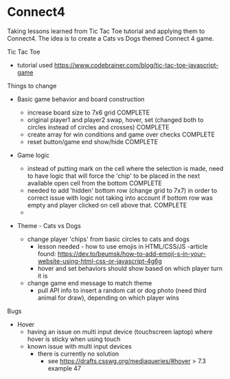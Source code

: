 # Connect4 
Taking lessons learned from Tic Tac Toe tutorial and applying them to Connect4. The idea is to create a Cats vs Dogs themed Connect 4 game.

Tic Tac Toe 
  - tutorial used https://www.codebrainer.com/blog/tic-tac-toe-javascript-game
   
Things to change 

  - Basic game behavior and board construction
    - increase board size to 7x6 grid COMPLETE
    - original player1 and player2 swap, hover, set (changed both to circles instead of circles and crosses) COMPLETE
    - create array for win conditions and game over checks COMPLETE
    - reset button/game end show/hide COMPLETE

  - Game logic 
    - instead of putting mark on the cell where the selection is made, need to have logic that will force the 'chip' to be placed in the next available open cell from the bottom COMPLETE
    - needed to add 'hidden' bottom row (change grid to 7x7) in order to correct issue with logic not taking into account if bottom row was empty and player clicked on cell above that. COMPLETE
    - 
  - Theme - Cats vs Dogs
    - change player 'chips' from basic circles to cats and dogs 
      - lesson needed - how to use emojis in HTML/CSS/JS 
          -article found: https://dev.to/beumsk/how-to-add-emoji-s-in-your-website-using-html-css-or-javascript-4g6g
      - hover and set behaviors should show based on which player turn it is
    - change game end message to match theme
      - pull API info to insert a random cat or dog photo (need third animal for draw), depending on which player wins

Bugs
  - Hover
    - having an issue on multi input device (touchscreen laptop) where hover is sticky when using touch 
    - known issue with multi input devices 
      - there is currently no solution 
        - see https://drafts.csswg.org/mediaqueries/#hover > 7.3 example 47
  
